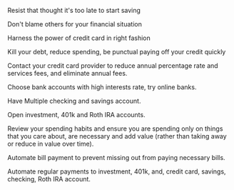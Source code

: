 Resist that thought it's too late to start saving 

Don't blame others for your financial situation 

Harness the power of credit card in right fashion

Kill your debt, reduce spending, be punctual paying off your credit quickly 

Contact your credit card provider to reduce annual percentage rate and services fees, and eliminate annual fees.

Choose bank accounts with high interests rate, try online banks.

Have Multiple checking and savings account.

Open investment, 401k and Roth IRA accounts.

Review your spending habits and ensure you are spending only on things that you care about, are necessary and add value (rather than taking away or reduce in value over time).

Automate bill payment to prevent missing out from paying necessary bills.

Automate regular payments to investment, 401k, and, credit card, savings, checking, Roth IRA account.
